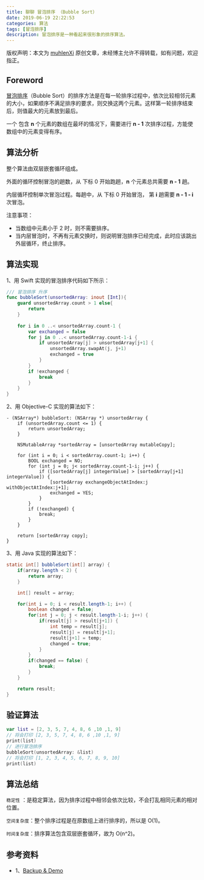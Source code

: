 ```yaml
---
title: 聊聊 冒泡排序 （Bubble Sort）
date: 2019-06-19 22:22:53
categories: 算法
tags: [冒泡排序]
description: 冒泡排序是一种看起来很形象的排序算法。
---
```


版权声明：本文为 [muhlenXi](http://www.muhlenxi.com) 原创文章，未经博主允许不得转载，如有问题，欢迎指正。

## Foreword

[冒泡排序](https://zh.wikipedia.org/wiki/%E5%86%92%E6%B3%A1%E6%8E%92%E5%BA%8F)（Bubble Sort）的排序方法是在每一轮排序过程中，依次比较相邻元素的大小，如果顺序不满足排序的要求，则交换这两个元素。这样第一轮排序结束后，则值最大的元素放到最后。

<!-- more -->

一个 包含 **n** 个元素的数组在最坏的情况下，需要进行 **n - 1** 次排序过程，方能使数组中的元素变得有序。

## 算法分析

整个算法由双层嵌套循环组成。

外面的循环控制冒泡的趟数，从 下标 0 开始跑趟，**n** 个元素总共需要 **n  -  1** 趟。

内层循环控制单次冒泡过程。每趟中，从 下标 0 开始冒泡， 第 **i** 趟需要 **n - 1 - i** 次冒泡。

注意事项：

- 当数组中元素小于 2 时，则不需要排序。
- 当内层冒泡时，不再有元素交换时，则说明冒泡排序已经完成，此时应该跳出外层循环，终止排序。

## 算法实现

1、用 Swift 实现的冒泡排序代码如下所示：

```swift
/// 冒泡排序 升序
func bubbleSort(unsortedArray: inout [Int]){
    guard unsortedArray.count > 1 else{
        return 
    }
    
    for i in 0 ..< unsortedArray.count-1 {
        var exchanged = false
        for j in 0 ..< unsortedArray.count-1-i {
            if unsortedArray[j] > unsortedArray[j+1] {
                unsortedArray.swapAt(j, j+1)
                exchanged = true
            }
        }
        if !exchanged {
            break
        }
    }
}
```

2、用 Objective-C 实现的算法如下：

```objc
- (NSArray*) bubbleSort: (NSArray *) unsortedArray {
    if (unsortedArray.count <= 1) {
        return unsortedArray;
    }
    
    NSMutableArray *sortedArray = [unsortedArray mutableCopy];
    
    for (int i = 0; i < sortedArray.count-1; i++) {
        BOOL exchanged = NO;
        for (int j = 0; j< sortedArray.count-1-i; j++) {
            if ([sortedArray[j] integerValue] > [sortedArray[j+1] integerValue]) {
                [sortedArray exchangeObjectAtIndex:j withObjectAtIndex:j+1];
                exchanged = YES;
            }
        }
        if (!exchanged) {
            break;
        }
    }
    
    return [sortedArray copy];
}
```

3、用 Java 实现的算法如下：

```java
static int[] bubbleSort(int[] array) {
    if(array.length < 2) {
        return array;
    }

    int[] result = array;

    for(int i = 0; i < result.length-1; i++) {
        boolean changed = false;
        for(int j = 0; j < result.length-1-i; j++) {
            if(result[j] > result[j+1]) {
                int temp = result[j];
                result[j] = result[j+1];
                result[j+1] = temp;
                changed = true;
            }
        }
        if(changed == false) {
            break;
        }
    }

    return result;
}
```

## 验证算法

```swift
var list = [2, 3, 5, 7, 4, 8, 6 ,10 ,1, 9]
// 将会打印 [2, 3, 5, 7, 4, 8, 6 ,10 ,1, 9]
print(list)  
// 进行冒泡排序
bubbleSort(unsortedArray: &list)
// 将会打印 [1, 2, 3, 4, 5, 6, 7, 8, 9, 10]
print(list) 
```

## 算法总结

`稳定性` ：是稳定算法，因为排序过程中相邻会依次比较，不会打乱相同元素的相对位置。

`空间复杂度`：整个排序过程是在原数组上进行排序的，所以是 O(1)。

`时间复杂度`：排序算法包含双层嵌套循环，故为 O(n^2)。

## 参考资料

- 1、[Backup & Demo](https://github.com/muhlenXi/algorithm)

